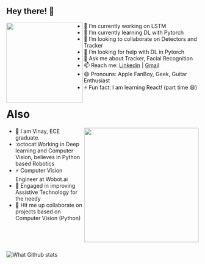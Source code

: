 ## Hey there! 👋 

<img align="left" src="https://media.giphy.com/media/VzvwdRvla47jyjwLZR/giphy.gif" width="200" height="210" />

  - 🔭 I’m currently working on LSTM
  - 🌱 I’m currently learning DL with Pytorch 
  - 👯 I’m looking to collaborate on Detectors and Tracker
  - 🤔 I’m looking for help with DL in Pytorch 
  - 💬 Ask me about Tracker, Facial Recognition
  - 📫 Reach me: [Linkedin](https://www.linkedin.com/in/vinayverma982/) | [Gmail](mailto:vermavinay982@gmail.com)
  - 😄 Pronouns: Apple FanBoy, Geek, Guitar Enthusiast
  - ⚡ Fun fact: I am learning React! (part time 😄)

# Also


<p>
  <img align="right" src="https://media.giphy.com/media/AiPPsVtxUnwti/giphy.gif" width="300" />
</p>

- :panda_face: I am Vinay, ECE graduate.
- :octocat:Working in Deep learning and Computer Vision, believes in Python based Robotics
- :zap: Computer Vision Engineer at Wobot.ai
- :electric_plug: Engaged in improving Assistive Technology for the needy
- :robot: Hit me up collaborate on projects based on Computer Vision (Python)

<br>
<br>
<br>

![What Github stats](https://github-readme-stats.vercel.app/api?username=vermavinay982&show_icons=true&hide_border=true&dark=true)

